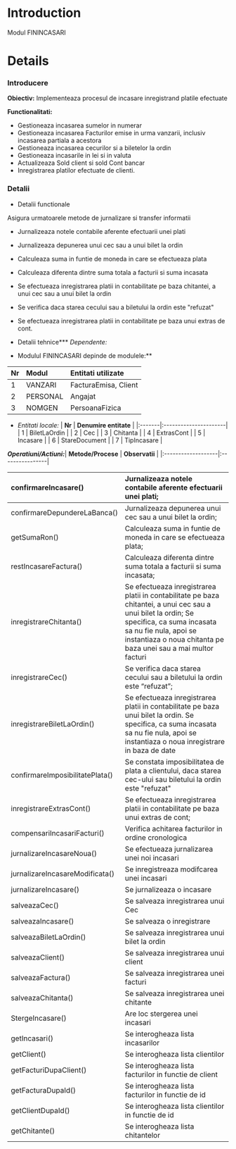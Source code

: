 # Introduction #

Modul FININCASARI


# Details #

### Introducere ###

**Obiectiv:** Implementeaza procesul de incasare inregistrand platile efectuate

**Functionalitati:**
  * Gestioneaza incasarea sumelor in numerar
  * Gestioneaza incasarea Facturilor emise in urma vanzarii, inclusiv incasarea partiala a acestora
  * Gestioneaza incasarea cecurilor si a biletelor la ordin
  * Gestioneaza incasarile in lei si in valuta
  * Actualizeaza Sold client si sold Cont bancar
  * Inregistrarea platilor efectuate de clienti.

### Detalii ###

  * Detalii functionale

Asigura urmatoarele metode de jurnalizare si transfer informatii

  * Jurnalizeaza notele contabile aferente efectuarii unei plati
  * Jurnalizeaza depunerea unui cec sau a unui bilet la ordin
  * Calculeaza suma in funtie de moneda in care se efectueaza plata
  * Calculeaza diferenta dintre suma totala a facturii si suma incasata
  * Se efectueaza inregistrarea platii in contabilitate pe baza chitantei, a unui cec sau a unui bilet la ordin
  * Se verifica daca starea cecului sau a biletului la ordin este "refuzat"
  * Se efectueaza inregistrarea platii in contabilitate pe baza unui extras de cont.

  * Detalii tehnice*** _Dependente:_
- Modulul FININCASARI depinde de modulele:**

| **Nr** | **Modul** | **Entitati utilizate** |
|:-------|:----------|:-----------------------|
| 1      | VANZARI   |FacturaEmisa, Client    |
| 2      | PERSONAL  | Angajat                |
| 3      | NOMGEN    | PersoanaFizica         |

  * _Entitati locale:_
| **Nr** | **Denumire entitate** |
|:-------|:----------------------|
| 1      | BiletLaOrdin          |
| 2      | Cec                   |
| 3      | Chitanta              |
| 4      | ExtrasCont            |
| 5      | Incasare              |
| 6      | StareDocument         |
| 7      | TipIncasare           |

**_Operatiuni/Actiuni:_**| **Metode/Procese** | **Observatii**  |
|:-------------------|:----------------|

| confirmareIncasare()| Jurnalizeaza notele contabile aferente efectuarii unei plati; |
|:--------------------|:--------------------------------------------------------------|
| confirmareDepundereLaBanca() |	Jurnalizeaza depunerea unui cec sau a unui bilet la ordin;    |
| getSumaRon()	       | Calculeaza suma in funtie de moneda in care se efectueaza plata; |
| restIncasareFactura() | Calculeaza diferenta dintre suma totala a facturii si suma incasata; |
| inregistrareChitanta() | Se efectueaza inregistrarea platii in contabilitate pe baza chitantei, a unui cec sau a unui bilet la ordin; Se specifica, ca suma incasata sa nu fie nula, apoi se instantiaza o noua chitanta pe baza unei sau a mai multor facturi |
| inregistrareCec()   |	Se verifica daca starea cecului sau a biletului la ordin este “refuzat”; |
| inregistrareBiletLaOrdin() | Se efectueaza inregistrarea platii in contabilitate pe baza unui bilet la ordin. Se specifica, ca suma incasata sa nu fie nula, apoi se instantiaza o noua inregistrare in baza de date |
| confirmareImposibilitatePlata() |  Se constata imposibilitatea de plata a clientului, daca starea cec-ului sau biletului la ordin este "refuzat" |
| inregistrareExtrasCont() | Se efectueaza inregistrarea platii in contabilitate pe baza unui extras de cont; |
| compensariIncasariFacturi() |  Verifica achitarea facturilor in ordine cronologica          |
|jurnalizareIncasareNoua() | Se efectueaza jurnalizarea unei noi incasari                  |
| jurnalizareIncasareModificata() |  Se inregistreaza modifcarea unei incasari                    |
| jurnalizareIncasare() |  Se jurnalizeaza o incasare                                   |
| salveazaCec()       | Se salveaza inregistrarea unui Cec                            |
| salveazaIncasare()  | Se salveaza o inregistrare                                    |
| salveazaBiletLaOrdin() | Se salveaza inregistrarea unui bilet la ordin                 |
| salveazaClient()    |  Se salveaza inregistrarea unui client                        |
| salveazaFactura()   |  Se salveaza inregistrarea unei facturi                       |
| salveazaChitanta()	 |  Se salveaza inregistrarea unei chitante                      |
| StergeIncasare()    |  Are loc stergerea unei incasari                              |
| getIncasari()       | Se interogheaza lista incasarilor                             |
| getClient()	        | Se interogheaza lista clientilor                              |
| getFacturiDupaClient() | Se interogheaza lista facturilor in functie de client         |
| getFacturaDupaId()  | Se interogheaza lista facturilor in functie de id             |
| getClientDupaId()   | Se interogheaza lista clientilor in functie de id             |
| getChitante()       | Se interogheaza lista chitantelor                             |